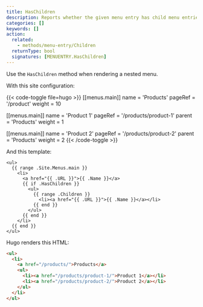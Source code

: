 ```yaml
---
title: HasChildren
description: Reports whether the given menu entry has child menu entries.
categories: []
keywords: []
action:
  related:
    - methods/menu-entry/Children
  returnType: bool
  signatures: [MENUENTRY.HasChildren]
---
```


Use the `HasChildren` method when rendering a nested menu.

With this site configuration:

{{< code-toggle file=hugo >}}
[[menus.main]]
name = 'Products'
pageRef = '/product'
weight = 10

[[menus.main]]
name = 'Product 1'
pageRef = '/products/product-1'
parent = 'Products'
weight = 1

[[menus.main]]
name = 'Product 2'
pageRef = '/products/product-2'
parent = 'Products'
weight = 2
{{< /code-toggle >}}

And this template:

```go-html-template
<ul>
  {{ range .Site.Menus.main }}
    <li>
      <a href="{{ .URL }}">{{ .Name }}</a>
      {{ if .HasChildren }}
        <ul>
          {{ range .Children }}
            <li><a href="{{ .URL }}">{{ .Name }}</a></li>
          {{ end }}
        </ul>
      {{ end }}
    </li>
  {{ end }}
</ul>
```

Hugo renders this HTML:

```html
<ul>
  <li>
    <a href="/products/">Products</a>
    <ul>
      <li><a href="/products/product-1/">Product 1</a></li>
      <li><a href="/products/product-2/">Product 2</a></li>
    </ul>
  </li>
</ul>
```
